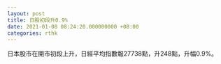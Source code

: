 ```yaml
---
layout: post
title: 日股初段升0.9%
date: 2021-01-08 08:24:20.000000000 +08:00
categories: rthk
---
```


日本股市在開市初段上升，日經平均指數報27738點，升248點，升幅0.9%。
